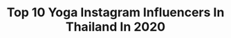 ---
title: Top 10 Yoga Instagram Influencers In Thailand In 2020
description: >-
  Find top yoga Instagram influencers in Thailand in 2020. Most popular hashtags: #yoga #stayhome #fitness #workout.
platform: Instagram
profiles:
  - username: "kwang_angkana"
    fullname: >-
      Kwang Angkana
    location: "Thailand"
    followers: 34223
    engagement: 236
    commentsToLikes: 0.184679
    id: ck134d381vuwv0i19sunn0mv3
    verified: false
    hashtags: "#aloyoga, #yoga, #yogafun, #yogagoals"
  - username: "newwy_official"
    fullname: >-
      Be Humble🌸💓
    location: "Thailand"
    followers: 57839
    engagement: 130
    commentsToLikes: 0.024681
    id: ck55oxbb99boi0i11sdxrlv2b
    verified: false
    hashtags: "#stayfit, #photography, #cute, #squats"
  - username: "chubby_chomper_thebulldogs"
    fullname: >-
      Chubby n' Chomper the bulldogs
    location: "Thailand"
    followers: 17561
    engagement: 1187
    commentsToLikes: 0.014512
    id: ck139aqz7kdje0i19lpeu0d31
    verified: false
    hashtags: "#didntmeantoscareyou, #dontwannagohome, #yoga, #chubbyandthemud"
  - username: "bb_matika"
    fullname: >-
      Matika Attakornsiripho
    location: "Thailand"
    followers: 428038
    engagement: 113
    commentsToLikes: 0.002411
    id: ck5byxv79q2hj0i11xdlsjni4
    verified: false
    hashtags: "#weddingphotography, #dtoxi, #workforlife, #wmchospital"
  - username: "house_of_bulldogs"
    fullname: >-
      Fat Goof Dan Gan Pork Pic
    location: "Thailand"
    followers: 256441
    engagement: 154
    commentsToLikes: 0.012100
    id: ck139aqyfkdi70i19fbd73241
    verified: false
    hashtags: "#stretching, #tbt, #loganthebulldog, #porkchopthebulldog"
  - username: "krissicristina"
    fullname: >-
      Krissi Cristina 文思琪
    location: "Thailand"
    followers: 28705
    engagement: 251
    commentsToLikes: 0.025865
    id: ck6tsb64n3s2j0j716tulz8da
    verified: false
    hashtags: "#favoritegym, #barebells, #goingbacktosleepnowbye, #coconutchocolate"
  - username: "wawwa_nc"
    fullname: >-
      ณิชชา โชคประจักษ์ชัด
    location: "Thailand"
    followers: 1066853
    engagement: 88
    commentsToLikes: 0.002000
    id: ck6to28bobp1z0j71jk0y7dag
    verified: false
    hashtags: "#homeworkout, #covid19, #puppy, #lineman"
  - username: "danschaubdesigns"
    fullname: >-
      ⚫Dan Schaub⚫
    location: "Thailand"
    followers: 26434
    engagement: 297
    commentsToLikes: 0.024146
    id: ck13ci2l70gf80i19y9b9pais
    verified: false
    hashtags: "#instalationart, #sacredgeometry, #trance, #morph"
  - username: "aff_taksaorn"
    fullname: >-
      aff_taksaorn
    location: "Thailand"
    followers: 4790168
    engagement: 132
    commentsToLikes: 0.004666
    id: ck5q46246nxk10i11yhjoiv3g
    verified: true
    hashtags: "#johannaortizxhm, #youthbeautybegins, #aff, #piyachatkanomthai"
---